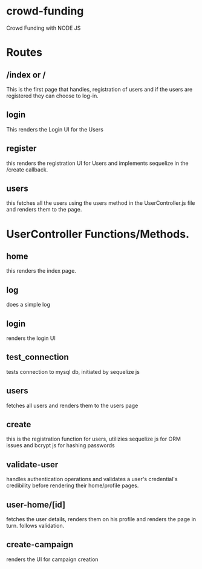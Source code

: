 # crowd-funding
Crowd Funding with NODE JS

# Routes

## /index or /

  This is the first page that handles, registration of users and if the users are registered they can choose to log-in.

## login

  This renders the Login UI for the Users
  
## register

  this renders the registration UI for Users and implements sequelize in the /create callback.
  
## users

  this fetches all the users using the users method in the UserController.js file and renders them to the page.
  
 # UserController Functions/Methods.
 
 ## home
 
  this renders the index page.
 
 ## log
 
  does a simple log
 
 ## login
 
  renders the login UI
 
 ## test_connection
 
  tests connection to mysql db, initiated by sequelize js
 
 ## users
 
  fetches all users and renders them to the users page 
 
 ## create
 
  this is the registration function for users, utilizies sequelize js for ORM issues and bcrypt js for hashing passwords

 ## validate-user

  handles authentication operations and validates a user's credential's credibility before rendering their home/profile pages.

 ## user-home/[id]
  
  fetches the user details, renders them on his profile and renders the page in turn. follows validation.

 ## create-campaign

  renders the UI for campaign creation 


  


